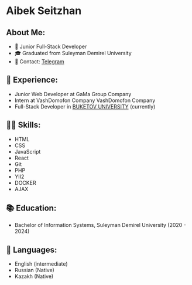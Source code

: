 # Aibek Seitzhan

##  About Me:

- 🌱 Junior Full-Stack Developer
- 🎓 Graduated from Suleyman Demirel University
- 📧 Contact: [Telegram](https://t.me/ASTech_09)

## 💼 Experience:

- Junior Web Developer at GaMa Group Company
- Intern at VashDomofon Company VashDomofon Company
- Full-Stack Developer in  [BUKETOV UNIVERSITY](https://buketov.edu.kz/) (currently) 

## 👨‍💻 Skills:

- HTML
- CSS
- JavaScript
- React
- Git
- PHP
- YII2
- DOCKER
- AJAX

## 📚 Education:

- Bachelor of  Information Systems, Suleyman Demirel University (2020 - 2024)

## 💬 Languages:

- English (intermediate)
- Russian (Native)
- Kazakh (Native)
